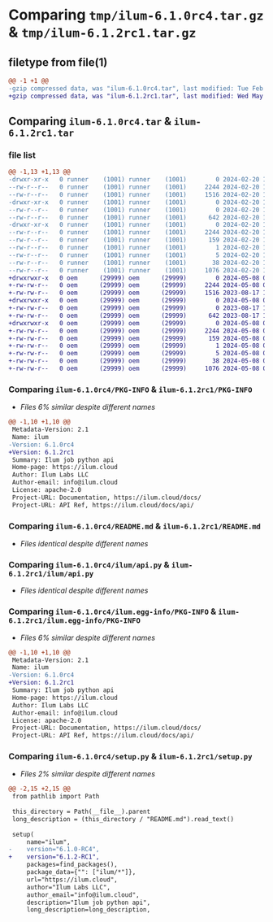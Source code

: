 # Comparing `tmp/ilum-6.1.0rc4.tar.gz` & `tmp/ilum-6.1.2rc1.tar.gz`

## filetype from file(1)

```diff
@@ -1 +1 @@
-gzip compressed data, was "ilum-6.1.0rc4.tar", last modified: Tue Feb 20 10:32:38 2024, max compression
+gzip compressed data, was "ilum-6.1.2rc1.tar", last modified: Wed May  8 09:33:04 2024, max compression
```

## Comparing `ilum-6.1.0rc4.tar` & `ilum-6.1.2rc1.tar`

### file list

```diff
@@ -1,13 +1,13 @@
-drwxr-xr-x   0 runner    (1001) runner    (1001)        0 2024-02-20 10:32:38.100829 ilum-6.1.0rc4/
--rw-r--r--   0 runner    (1001) runner    (1001)     2244 2024-02-20 10:32:38.100829 ilum-6.1.0rc4/PKG-INFO
--rw-r--r--   0 runner    (1001) runner    (1001)     1516 2024-02-20 10:05:44.000000 ilum-6.1.0rc4/README.md
-drwxr-xr-x   0 runner    (1001) runner    (1001)        0 2024-02-20 10:32:38.096830 ilum-6.1.0rc4/ilum/
--rw-r--r--   0 runner    (1001) runner    (1001)        0 2024-02-20 10:05:44.000000 ilum-6.1.0rc4/ilum/__init__.py
--rw-r--r--   0 runner    (1001) runner    (1001)      642 2024-02-20 10:05:44.000000 ilum-6.1.0rc4/ilum/api.py
-drwxr-xr-x   0 runner    (1001) runner    (1001)        0 2024-02-20 10:32:38.100829 ilum-6.1.0rc4/ilum.egg-info/
--rw-r--r--   0 runner    (1001) runner    (1001)     2244 2024-02-20 10:32:37.000000 ilum-6.1.0rc4/ilum.egg-info/PKG-INFO
--rw-r--r--   0 runner    (1001) runner    (1001)      159 2024-02-20 10:32:38.000000 ilum-6.1.0rc4/ilum.egg-info/SOURCES.txt
--rw-r--r--   0 runner    (1001) runner    (1001)        1 2024-02-20 10:32:37.000000 ilum-6.1.0rc4/ilum.egg-info/dependency_links.txt
--rw-r--r--   0 runner    (1001) runner    (1001)        5 2024-02-20 10:32:37.000000 ilum-6.1.0rc4/ilum.egg-info/top_level.txt
--rw-r--r--   0 runner    (1001) runner    (1001)       38 2024-02-20 10:32:38.100829 ilum-6.1.0rc4/setup.cfg
--rw-r--r--   0 runner    (1001) runner    (1001)     1076 2024-02-20 10:24:20.000000 ilum-6.1.0rc4/setup.py
+drwxrwxr-x   0 oem      (29999) oem      (29999)        0 2024-05-08 09:33:04.191729 ilum-6.1.2rc1/
+-rw-rw-r--   0 oem      (29999) oem      (29999)     2244 2024-05-08 09:33:04.191729 ilum-6.1.2rc1/PKG-INFO
+-rw-rw-r--   0 oem      (29999) oem      (29999)     1516 2023-08-17 13:17:27.000000 ilum-6.1.2rc1/README.md
+drwxrwxr-x   0 oem      (29999) oem      (29999)        0 2024-05-08 09:33:04.191729 ilum-6.1.2rc1/ilum/
+-rw-rw-r--   0 oem      (29999) oem      (29999)        0 2023-08-17 13:17:27.000000 ilum-6.1.2rc1/ilum/__init__.py
+-rw-rw-r--   0 oem      (29999) oem      (29999)      642 2023-08-17 13:17:27.000000 ilum-6.1.2rc1/ilum/api.py
+drwxrwxr-x   0 oem      (29999) oem      (29999)        0 2024-05-08 09:33:04.191729 ilum-6.1.2rc1/ilum.egg-info/
+-rw-rw-r--   0 oem      (29999) oem      (29999)     2244 2024-05-08 09:33:03.000000 ilum-6.1.2rc1/ilum.egg-info/PKG-INFO
+-rw-rw-r--   0 oem      (29999) oem      (29999)      159 2024-05-08 09:33:04.000000 ilum-6.1.2rc1/ilum.egg-info/SOURCES.txt
+-rw-rw-r--   0 oem      (29999) oem      (29999)        1 2024-05-08 09:33:03.000000 ilum-6.1.2rc1/ilum.egg-info/dependency_links.txt
+-rw-rw-r--   0 oem      (29999) oem      (29999)        5 2024-05-08 09:33:04.000000 ilum-6.1.2rc1/ilum.egg-info/top_level.txt
+-rw-rw-r--   0 oem      (29999) oem      (29999)       38 2024-05-08 09:33:04.191729 ilum-6.1.2rc1/setup.cfg
+-rw-rw-r--   0 oem      (29999) oem      (29999)     1076 2024-05-08 08:45:55.000000 ilum-6.1.2rc1/setup.py
```

### Comparing `ilum-6.1.0rc4/PKG-INFO` & `ilum-6.1.2rc1/PKG-INFO`

 * *Files 6% similar despite different names*

```diff
@@ -1,10 +1,10 @@
 Metadata-Version: 2.1
 Name: ilum
-Version: 6.1.0rc4
+Version: 6.1.2rc1
 Summary: Ilum job python api
 Home-page: https://ilum.cloud
 Author: Ilum Labs LLC
 Author-email: info@ilum.cloud
 License: apache-2.0
 Project-URL: Documentation, https://ilum.cloud/docs/
 Project-URL: API Ref, https://ilum.cloud/docs/api/
```

### Comparing `ilum-6.1.0rc4/README.md` & `ilum-6.1.2rc1/README.md`

 * *Files identical despite different names*

### Comparing `ilum-6.1.0rc4/ilum/api.py` & `ilum-6.1.2rc1/ilum/api.py`

 * *Files identical despite different names*

### Comparing `ilum-6.1.0rc4/ilum.egg-info/PKG-INFO` & `ilum-6.1.2rc1/ilum.egg-info/PKG-INFO`

 * *Files 6% similar despite different names*

```diff
@@ -1,10 +1,10 @@
 Metadata-Version: 2.1
 Name: ilum
-Version: 6.1.0rc4
+Version: 6.1.2rc1
 Summary: Ilum job python api
 Home-page: https://ilum.cloud
 Author: Ilum Labs LLC
 Author-email: info@ilum.cloud
 License: apache-2.0
 Project-URL: Documentation, https://ilum.cloud/docs/
 Project-URL: API Ref, https://ilum.cloud/docs/api/
```

### Comparing `ilum-6.1.0rc4/setup.py` & `ilum-6.1.2rc1/setup.py`

 * *Files 2% similar despite different names*

```diff
@@ -2,15 +2,15 @@
 from pathlib import Path
 
 this_directory = Path(__file__).parent
 long_description = (this_directory / "README.md").read_text()
 
 setup(
     name="ilum",
-    version="6.1.0-RC4",
+    version="6.1.2-RC1",
     packages=find_packages(),
     package_data={"": ["ilum/*"]},
     url="https://ilum.cloud",
     author="Ilum Labs LLC",
     author_email="info@ilum.cloud",
     description="Ilum job python api",
     long_description=long_description,
```

